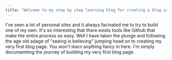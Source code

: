 ```yaml
---
title: "Welcome to my step by step learning blog for creating a blog using Github pages"
---
```


I've seen a lot of personal sites and it always facinated me to try to build one of my own. It's so interesting that there exists tools like Github that make the entire process so easy. Well I have taken the plunge and following the age old adage of "seeing is believing" jumping head on to creating my very first blog page.
You won't learn anything fancy in here. I'm simply documemting the journey of building my very first blog page.

